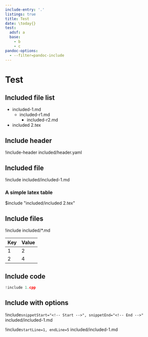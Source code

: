 ```yaml
---
include-entry: '.'
listings: true
title: Test
date: \today{}
test:
  adsf: a
  base:
    - b
    - c
pandoc-options:
  - --filter=pandoc-include
---
```


# Test

## Included file list

* included-1.md
	* included-r1.md
		* included-r2.md
* included 2.tex

## Include header

!include-header included/header.yaml

## Included file

!include included/included-1.md

### A simple latex table

$include "included/included 2.tex"

## Include files

!include included/*.md


| Key | Value |
| --- | ----- |
| 1   | 2     |
| 2   | 4     |


## Include code

```cpp
!include 1.cpp
```

## Include with options

!include`snippetStart="<!-- Start -->", snippetEnd="<!-- End -->"` included/included-1.md

!include`startLine=1, endLine=5` included/included-1.md
